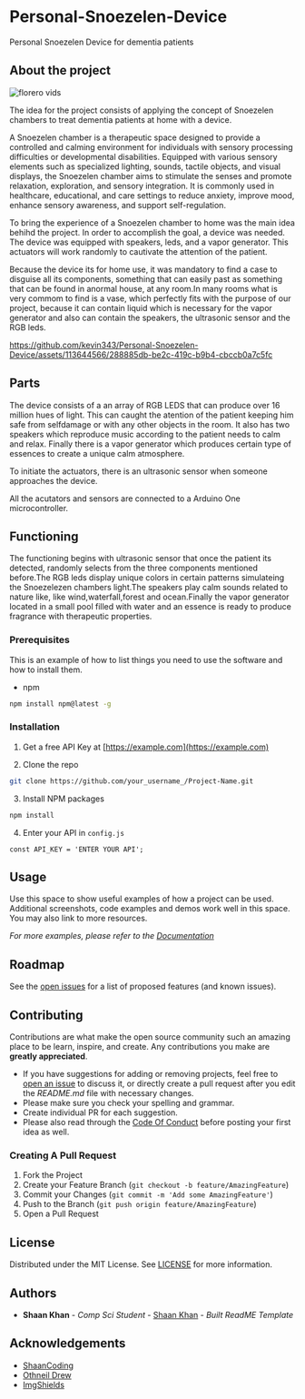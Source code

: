 # Personal-Snoezelen-Device
Personal Snoezelen Device for dementia patients

## About the project

![florero vids](https://github.com/kevin343/Personal-Snoezelen-Device/assets/113644566/ae060031-78ed-47ad-84b0-beb07af13bec)


The idea for the project consists of applying the concept of Snoezelen chambers to treat dementia patients at home with a device.

A Snoezelen chamber is a therapeutic space designed to provide a controlled and calming environment for individuals with sensory processing difficulties or developmental disabilities. Equipped with various sensory elements such as specialized lighting, sounds, tactile objects, and visual displays, the Snoezelen chamber aims to stimulate the senses and promote relaxation, exploration, and sensory integration. It is commonly used in healthcare, educational, and care settings to reduce anxiety, improve mood, enhance sensory awareness, and support self-regulation.

To bring the experience of a Snoezelen chamber to home was the main idea behihd the project. In order to accomplish the goal, a device was needed.
The device was equipped with speakers, leds, and a vapor generator. This actuators will work randomly to cautivate the attention of the patient.

Because the device its for home use, it was mandatory to find a case to disguise all its components, something that can easily past as something that can be found in anormal house, at any room.In many rooms what is very commom to find is a vase, which perfectly fits with the purpose of our project, because it can contain liquid which is necessary for the vapor generator and also can contain the speakers, the ultrasonic sensor and the RGB leds.

https://github.com/kevin343/Personal-Snoezelen-Device/assets/113644566/288885db-be2c-419c-b9b4-cbccb0a7c5fc



## Parts

The device consists of a an array of RGB LEDS that can produce over 16 million hues of light. This can caught the atention of the patient keeping him safe from selfdamage or with any other objects in the room.
It also has two speakers which reproduce music according to the patient needs to calm and relax. Finally there is a vapor generator which produces certain type of essences to create a unique calm atmosphere. 

To initiate the actuators, there is an ultrasonic sensor when someone approaches the device. 

All the acutators and sensors are connected to a Arduino One microcontroller.


## Functioning 

The functioning begins with ultrasonic sensor that once the patient its detected, randomly selects from the three components mentioned before.The RGB leds display unique colors in certain patterns simulateing the Snoezelezen chambers light.The speakers play calm sounds related to nature like, like wind,waterfall,forest and ocean.Finally the vapor generator located in a small pool filled with water and an essence is ready to produce fragrance with therapeutic properties.


### Prerequisites

This is an example of how to list things you need to use the software and how to install them.

* npm

```sh
npm install npm@latest -g
```

### Installation

1. Get a free API Key at [https://example.com](https://example.com)

2. Clone the repo

```sh
git clone https://github.com/your_username_/Project-Name.git
```

3. Install NPM packages

```sh
npm install
```

4. Enter your API in `config.js`

```JS
const API_KEY = 'ENTER YOUR API';
```

## Usage

Use this space to show useful examples of how a project can be used. Additional screenshots, code examples and demos work well in this space. You may also link to more resources.

_For more examples, please refer to the [Documentation](https://example.com)_

## Roadmap

See the [open issues](https://github.com/kevin343/ReadME-Generator/issues) for a list of proposed features (and known issues).

## Contributing

Contributions are what make the open source community such an amazing place to be learn, inspire, and create. Any contributions you make are **greatly appreciated**.
* If you have suggestions for adding or removing projects, feel free to [open an issue](https://github.com/kevin343/ReadME-Generator/issues/new) to discuss it, or directly create a pull request after you edit the *README.md* file with necessary changes.
* Please make sure you check your spelling and grammar.
* Create individual PR for each suggestion.
* Please also read through the [Code Of Conduct](https://github.com/kevin343/ReadME-Generator/blob/main/CODE_OF_CONDUCT.md) before posting your first idea as well.

### Creating A Pull Request

1. Fork the Project
2. Create your Feature Branch (`git checkout -b feature/AmazingFeature`)
3. Commit your Changes (`git commit -m 'Add some AmazingFeature'`)
4. Push to the Branch (`git push origin feature/AmazingFeature`)
5. Open a Pull Request

## License

Distributed under the MIT License. See [LICENSE](https://github.com/kevin343/ReadME-Generator/blob/main/LICENSE.md) for more information.

## Authors

* **Shaan Khan** - *Comp Sci Student* - [Shaan Khan](https://github.com/ShaanCoding/) - *Built ReadME Template*

## Acknowledgements

* [ShaanCoding](https://github.com/ShaanCoding/)
* [Othneil Drew](https://github.com/othneildrew/Best-README-Template)
* [ImgShields](https://shields.io/)

